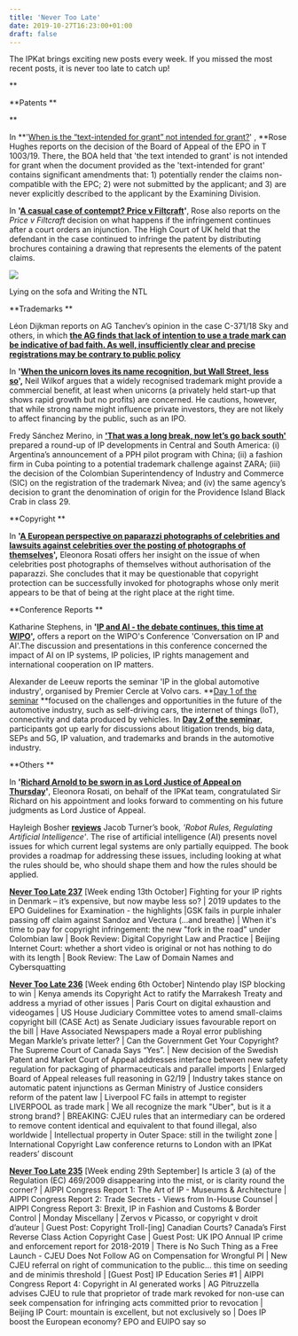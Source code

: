 ```yaml
---
title: 'Never Too Late'
date: 2019-10-27T16:23:00+01:00
draft: false
---
```


The IPKat brings exciting new posts every week. If you missed the most recent posts, it is never too late to catch up! 

  

  

**

**Patents **

**

  

  

In **'[When is the “text-intended for grant” not intended for grant?](http://ipkitten.blogspot.com/2019/10/when-is-text-intended-for-grant-not.html)' , **Rose Hughes reports on the decision of the Board of Appeal of the EPO in T 1003/19. There, the BOA held that 'the text intended to grant' is not intended for grant when the document provided as the 'text-intended for grant' contains significant amendments that: 1) potentially render the claims non-compatible with the EPC; 2) were not submitted by the applicant; and 3) are never explicitly described to the applicant by the Examining Division. 

  

In **'[A casual case of contempt? Price v Filtcraft](http://ipkitten.blogspot.com/2019/10/a-casual-case-of-contempt-price-v.html)'**, Rose also reports on the _Price v Filtcraft_ decision on what happens if the infringement continues after a court orders an injunction. The High Court of UK held that the defendant in the case continued to infringe the patent by distributing brochures containing a drawing that represents the elements of the patent claims. 

  

  

[![](https://1.bp.blogspot.com/-KkYnX8LTVaQ/XbW2AMiQIyI/AAAAAAAAAEY/IqHC1brVRG02qRPGWJfGDAWU6YFjMSnqgCLcBGAsYHQ/s320/mikhail-vasilyev-NodtnCsLdTE-unsplash.jpg)](https://1.bp.blogspot.com/-KkYnX8LTVaQ/XbW2AMiQIyI/AAAAAAAAAEY/IqHC1brVRG02qRPGWJfGDAWU6YFjMSnqgCLcBGAsYHQ/s1600/mikhail-vasilyev-NodtnCsLdTE-unsplash.jpg)

Lying on the sofa and Writing the NTL

  

  

**Trademarks **

  

  

Léon Dijkman reports on AG Tanchev’s opinion in the case C-371/18 Sky and others, in which [**the AG finds that lack of intention to use a trade mark can be indicative of bad faith. As well, insufficiently clear and precise registrations may be contrary to public policy**](http://ipkitten.blogspot.com/2019/10/breaking-g-tanchev-finds-lack-of.html)

  

In **'[When the unicorn loves its name recognition, but Wall Street, less so](http://ipkitten.blogspot.com/2019/10/when-unicorn-loves-its-name-recognition.html)',** Neil Wilkof argues that a widely recognised trademark might provide a commercial benefit, at least when unicorns (a privately held start-up that shows rapid growth but no profits) are concerned. He cautions, however, that while strong name might influence private investors, they are not likely to affect financing by the public, such as an IPO. 

  

Fredy Sánchez Merino, in **['That was a long break, now let’s go back south'](http://ipkitten.blogspot.com/2019/10/that-was-long-break-now-lets-go-back.html)** prepared a round-up of IP developments in Central and South America: (i) Argentina’s announcement of a PPH pilot program with China; (ii) a fashion firm in Cuba pointing to a potential trademark challenge against ZARA; (iii) the decision of the Colombian Superintendency of Industry and Commerce (SIC) on the registration of the trademark Nivea; and (iv) the same agency’s decision to grant the denomination of origin for the Providence Island Black Crab in class 29. 

  

  

**Copyright **

  

  

In **'[A European perspective on paparazzi photographs of celebrities and lawsuits against celebrities over the posting of photographs of themselves](http://ipkitten.blogspot.com/2019/10/a-european-perspective-on-paparazzi.html)',** Eleonora Rosati offers her insight on the issue of when celebrities post photographs of themselves without authorisation of the paparazzi. She concludes that it may be questionable that copyright protection can be successfully invoked for photographs whose only merit appears to be that of being at the right place at the right time. 

  

  

**Conference Reports **

  

  

Katharine Stephens, in **'[IP and AI - the debate continues, this time at WIPO](http://ipkitten.blogspot.com/2019/10/guest-post-ip-and-ai-debate-continues.html)',** offers a report on the WIPO's Conference 'Conversation on IP and AI'.The discussion and presentations in this conference concerned the impact of AI on IP systems, IP policies, IP rights management and international cooperation on IP matters. 

  

Alexander de Leeuw reports the seminar 'IP in the global automotive industry', organised by Premier Cercle at Volvo cars. **[Day 1 of the seminar](http://ipkitten.blogspot.com/2019/10/ip-in-global-automotive-industry-ip.html) **focused on the challenges and opportunities in the future of the automotive industry, such as self-driving cars, the internet of things (IoT), connectivity and data produced by vehicles. In [**Day 2 of the seminar**](http://ipkitten.blogspot.com/2019/10/guest-post-ip-in-automotive-industry-ip.html), participants got up early for discussions about litigation trends, big data, SEPs and 5G, IP valuation, and trademarks and brands in the automotive industry. 

  

  

**Others **

  

  

In **'[Richard Arnold to be sworn in as Lord Justice of Appeal on Thursday](http://ipkitten.blogspot.com/2019/10/richard-arnold-to-be-sworn-in-as-lord.html)'**, Eleonora Rosati, on behalf of the IPKat team, congratulated Sir Richard on his appointment and looks forward to commenting on his future judgments as Lord Justice of Appeal. 

  

Hayleigh Bosher [**reviews**](http://ipkitten.blogspot.com/2019/10/book-review-robot-rules-regulating.html) Jacob Turner’s book, _'Robot Rules, Regulating Artificial Intelligence'_. The rise of artificial intelligence (AI) presents novel issues for which current legal systems are only partially equipped. The book provides a roadmap for addressing these issues, including looking at what the rules should be, who should shape them and how the rules should be applied. 

  

  

**[Never Too Late 237](http://ipkitten.blogspot.com/2019/10/never-too-late-if-you-missed-ipkat-last_17.html)** \[Week ending 13th October\] Fighting for your IP rights in Denmark – it’s expensive, but now maybe less so? | 2019 updates to the EPO Guidelines for Examination - the highlights |GSK fails in purple inhaler passing off claim against Sandoz and Vectura (...and breathe) | When it's time to pay for copyright infringement: the new "fork in the road" under Colombian law | Book Review: Digital Copyright Law and Practice | Beijing Internet Court: whether a short video is original or not has nothing to do with its length | Book Review: The Law of Domain Names and Cybersquatting 

  

[**Never Too Late 236**](http://ipkitten.blogspot.com/2019/10/never-too-late-if-you-missed-ipkat-last.html) \[Week ending 6th October\] Nintendo play ISP blocking to win | Kenya amends its Copyright Act to ratify the Marrakesh Treaty and address a myriad of other issues | Paris Court on digital exhaustion and videogames | US House Judiciary Committee votes to amend small-claims copyright bill (CASE Act) as Senate Judiciary issues favourable report on the bill | Have Associated Newspapers made a Royal error publishing Megan Markle’s private letter? | Can the Government Get Your Copyright? The Supreme Court of Canada Says “Yes”. | New decision of the Swedish Patent and Market Court of Appeal addresses interface between new safety regulation for packaging of pharmaceuticals and parallel imports | Enlarged Board of Appeal releases full reasoning in G2/19 | Industry takes stance on automatic patent injunctions as German Ministry of Justice considers reform of the patent law | Liverpool FC fails in attempt to register LIVERPOOL as trade mark | We all recognize the mark "Uber", but is it a strong brand? | BREAKING: CJEU rules that an intermediary can be ordered to remove content identical and equivalent to that found illegal, also worldwide | Intellectual property in Outer Space: still in the twilight zone | International Copyright Law conference returns to London with an IPKat readers’ discount 

  

[**Never Too Late 235**](http://ipkitten.blogspot.com/2019/10/never-too-late.html) \[Week ending 29th September\] Is article 3 (a) of the Regulation (EC) 469/2009 disappearing into the mist, or is clarity round the corner? | AIPPI Congress Report 1: The Art of IP - Museums & Architecture | AIPPI Congress Report 2: Trade Secrets - Views from In-House Counsel | AIPPI Congress Report 3: Brexit, IP in Fashion and Customs & Border Control | Monday Miscellany | Zervos v Picasso, or copyright v droit d’auteur | Guest Post: Copyright Troll-\[ing\] Canadian Courts? Canada’s First Reverse Class Action Copyright Case | Guest Post: UK IPO Annual IP crime and enforcement report for 2018-2019 | There is No Such Thing as a Free Launch - CJEU Does Not Follow AG on Compensation for Wrongful PI | New CJEU referral on right of communication to the public... this time on seeding and de minimis threshold | \[Guest Post\] IP Education Series #1 | AIPPI Congress Report 4: Copyright in AI generated works | AG Pitruzzella advises CJEU to rule that proprietor of trade mark revoked for non-use can seek compensation for infringing acts committed prior to revocation | Beijing IP Court: mountain is excellent, but not exclusively so | Does IP boost the European economy? EPO and EUIPO say so